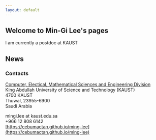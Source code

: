 ```yaml
---
layout: default
---
```


## Welcome to Min-Gi Lee's pages

I am currently a postdoc at KAUST

## News

### Contacts
[Computer, Electical, Mathematical Sciences and Engineering Division](https://cemse.kaust.edu.sa/Pages/Home.aspx) <br>
King Abdullah University of Science and Technology (KAUST) <br>
4700 KAUST <br>
Thuwal, 23955-6900 <br>
Saudi Arabia 

mingi.lee at kaust.edu.sa  
+966 12 808 6142  
[https://cebumactan.github.io/ming-lee](https://cebumactan.github.io/ming-lee)
